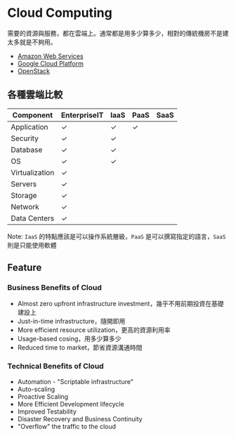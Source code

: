 # Cloud Computing

需要的資源與服務，都在雲端上。通常都是用多少算多少，相對的傳統機房不是建太多就是不夠用。

* [Amazon Web Services](aws/aws.md)
* [Google Cloud Platform](https://cloud.google.com/)
* [OpenStack](https://www.openstack.org/)

## 各種雲端比較

|  Component      |  EnterpriseIT   |  IaaS  |  PaaS  |  SaaS  |
|  -------------  |  -------------  |  ----  |  ----  |  ----  |
|  Application    |  ✓              |  ✓     |  ✓     |        |
|  Security       |  ✓              |  ✓     |        |        |
|  Database       |  ✓              |  ✓     |        |        |
|  OS             |  ✓              |  ✓     |        |        |
|  Virtualization |  ✓              |        |        |        |
|  Servers        |  ✓              |        |        |        |
|  Storage        |  ✓              |        |        |        |
|  Network        |  ✓              |        |        |        |
|  Data Centers   |  ✓              |        |        |        |

Note: `IaaS` 的特點應該是可以操作系統層級，`PaaS` 是可以撰寫指定的語言，`SaaS` 則是只能使用軟體

## Feature

### Business Benefits of Cloud

* Almost zero upfront infrastructure investment，幾乎不用前期投資在基礎建設上
* Just-in-time infrastructure，隨開即用
* More efficient resource utilization，更高的資源利用率
* Usage-based cosing，用多少算多少
* Reduced time to market，節省資源溝通時間

### Technical Benefits of Cloud

* Automation - "Scriptable infrastructure"
* Auto-scaling
* Proactive Scaling
* More Efficient Development lifecycle
* Improved Testability
* Disaster Recovery and Business Continuity
* "Overflow" the traffic to the cloud
